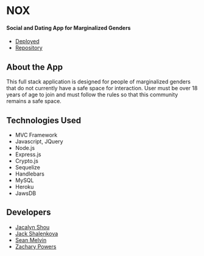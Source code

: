 # NOX

#### Social and Dating App for Marginalized Genders
* [Deployed](https://gentle-peak-73349.herokuapp.com/)
* [Repository](https://github.com/jshou403/projectTwo)

## About the App
This full stack application is designed for people of marginalized genders that do not currently have a safe space for interaction. User must be over 18 years of age to join and must follow the rules so that this community remains a safe space. 

## Technologies Used
* MVC Framework
* Javascript, JQuery
* Node.js
* Express.js
* Crypto.js
* Sequelize
* Handlebars
* MySQL
* Heroku
* JawsDB

## Developers
* [Jacalyn Shou](http://www.jacalynshou.com/)
* [Jack Shalenkova](https://jeanshotjack.github.io/)
* [Sean Melvin](https://sean8595.github.io/Portfolio/)
* [Zachary Powers](https://magicalpowers.github.io/aboutMe)